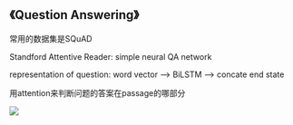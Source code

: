 ## 《Question Answering》

 常用的数据集是SQuAD

 Standford Attentive Reader: simple neural QA network

 representation of question: word vector --> BiLSTM --> concate end state

用attention来判断问题的答案在passage的哪部分

![](http://latex.codecogs.com/gif.latex?a_i=softmax\limits_i(q^TW_sp_i))

 
